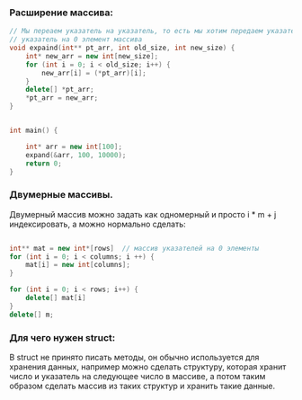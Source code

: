 ### Расширение массива:
```cpp
// Мы переаем указатель на указатель, то есть мы хотим передаем указатель на ту ячейку памяти, в которой хранится
// указатель на 0 элемент массива
void expaind(int** pt_arr, int old_size, int new_size) {
    int* new_arr = new int[new_size];
    for (int i = 0; i < old_size; i++) {
        new_arr[i] = (*pt_arr)[i];
    }
    delete[] *pt_arr;
    *pt_arr = new_arr;
}


int main() {

    int* arr = new int[100];
    expand(&arr, 100, 10000);
    return 0;
}
```
### Двумерные массивы.

Двумерный массив можно задать как одномерный и просто i * m + j индексировать, а можно нормально сделать:

```cpp

int** mat = new int*[rows]  // массив указателей на 0 элементы
for (int i = 0; i < columns; i ++) {
    mat[i] = new int[columns];
}

for (int i = 0; i < rows; i++) {
    delete[] mat[i]
}
delete[] m;

```

### Для чего нужен struct:

В struct не принято писать методы, он обычно используется для хранения данных, например можно сделать структуру, которая хранит число и указатель на следующее число в массиве, а потом таким образом сделать массив из таких структур и хранить такие данные.